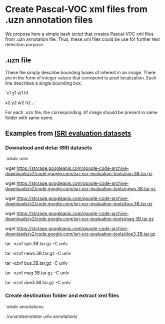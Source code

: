 # Create Pascal-VOC xml files from .uzn annotation files

We propose here a simple bash script that creates Pascal-VOC xml files from .uzn annotation file.
Thus, these xml files could be use for further text detection purpose.

## .uzn file

These file simply describe bounding boxes of interest in an image. There are in the form of integer values that correpond
to pixel localization.
Each line describes a single bounding box.

`x1 y1 w1 h1

x2 y2 w2 h2
...`

For each .uzn file, the corresponding .tif image should be present in same folder with same name.

## Examples from [ISRI evaluation datasets](https://code.google.com/archive/p/isri-ocr-evaluation-tools/downloads?page=1)

### Downaload and detar ISRI datasets

`mkdir unlv

wget https://storage.googleapis.com/google-code-archive-downloads/v2/code.google.com/isri-ocr-evaluation-tools/spn.3B.tar.gz

wget https://storage.googleapis.com/google-code-archive-downloads/v2/code.google.com/isri-ocr-evaluation-tools/news.3B.tar.gz

wget https://storage.googleapis.com/google-code-archive-downloads/v2/code.google.com/isri-ocr-evaluation-tools/bus.3B.tar.gz

wget https://storage.googleapis.com/google-code-archive-downloads/v2/code.google.com/isri-ocr-evaluation-tools/mag.3B.tar.gz
 
wget https://storage.googleapis.com/google-code-archive-downloads/v2/code.google.com/isri-ocr-evaluation-tools/doe3.3B.tar.gz

tar -xzvf spn.3B.tar.gz -C unlv

tar -xzvf news.3B.tar.gz -C unlv

tar -xzvf bus.3B.tar.gz -C unlv

tar -xzvf mag.3B.tar.gz -C unlv

tar -xzvf doe3.3B.tar.gz -C unlv`

### Create destination folder and extract xml files
`mkdir annotations

./runxmlannotator unlv annotations`

